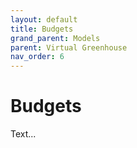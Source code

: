 ```yaml
---
layout: default
title: Budgets
grand_parent: Models
parent: Virtual Greenhouse
nav_order: 6
---
```

# Budgets

Text...
